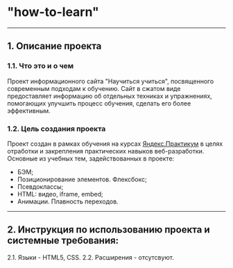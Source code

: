 # "how-to-learn"
---
## 1. Описание проекта

### 1.1. Что это и о чем
Проект информационного сайта "Научиться учиться", посвященного современным подходам к обучению. Сайт в сжатом виде предоставляет информацию об отдельных техниках и упражнениях, помогающих улучшить процесс обучения, сделать его более эффективным.

### 1.2. Цель создания проекта
Проект создан в рамках обучения на курсах [Яндекс.Практикум](https://practicum.yandex.ru/) в целях отработки и закрепления практических навыков веб-разработки.
Основные из учебных тем, задействованных в проекте:
* БЭМ;
* Позиционирование элементов. Флексбокс;
* Псевдоклассы;
* HTML: видео, iframe, embed;
* Анимации. Плавность переходов.

---
## 2. Инструкция по использованию проекта и системные требования:
2.1. Языки - HTML5, CSS.
2.2. Расширения - отсутсвуют.
